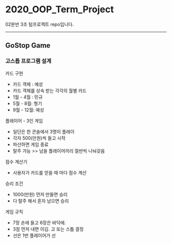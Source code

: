 # 2020_OOP_Term_Project

02분반 3조 텀프로젝트 repo입니다.
***
## GoStop Game

### 고스톱 프로그램 설계

카드 구현
- 카드 객체 : 예성
- 카드 객체를 상속 받는 각각의 월별 카드
- 1월 - 4월 : 민규
- 5월 - 8월: 형기
- 9월 - 12월: 예성

플레이어 - 3인 게임
- 일단은 한 콘솔에서 3명이 플레이
- 각자 500(만원)씩 들고 시작
- 파산하면 게임 종료
- 탈주 가능 >> 남을 플레이어끼리 절반씩 나눠갖음

점수 계산기
- 사용자가 카드를 얻을 때 마다 점수 계산

승리 조건
- 1000(만원) 먼저 만들면 승리
- 다 탈주 해서 혼자 남으면 승리

게임 규칙
- 7장 손에 들고 6장은 바닥에.
- 3점 먼저 내면 이김. 고 또는 스톱 결정
- 선은 1번 플레이어가 선

